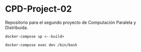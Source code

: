 # CPD-Project-02
Repositorio para el segundo proyecto de Computación Paralela y Distribuida.

```
docker-compose up <--build>
```

```
docker-compose exec dev /bin/bash
```